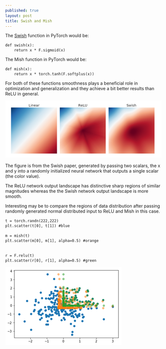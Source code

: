 ```yaml
---
published: true
layout: post
title: Swish and Mish
---
```


The [Swish](https://arxiv.org/pdf/1710.05941v1.pdf) function in PyTorch would be:

    def swish(x):
        return x * F.sigmoid(x)

The Mish function in PyTorch would be:

    def mish(x):
        return x * torch.tanh(F.softplus(x))

For both of these functions smoothness plays a beneficial role in optimization and generalization and they achieve a bit better results than ReLU in general.

![IMG](/images/mish2.png)

The figure is from the Swish paper, generated by passing two scalars, the x and y into a randomly initialized neural network that outputs a single scalar (the color value). 

The ReLU network output landscape has distinctive sharp regions of similar magnitudes whereas the the Swish network output landscape is more smooth. 

Interesting may be to compare the regions of data distribution after passing randomly generated normal distributed input to ReLU and Mish in this case.

    t = torch.randn(222,222)
    plt.scatter(t[0], t[1]) #blue

    m = mish(t)
    plt.scatter(m[0], m[1], alpha=0.5) #orange


    r = F.relu(t)
    plt.scatter(r[0], r[1], alpha=0.5) #green

![IMG](/images/mish1.png)

